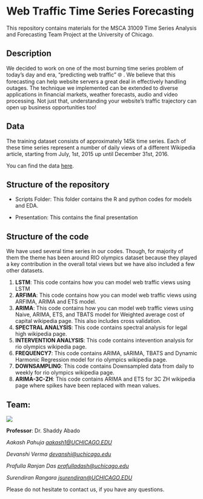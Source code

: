 # Web Traffic Time Series Forecasting

This repository contains materials for the MSCA 31009 Time Series Analysis and Forecasting Team Project at the University of Chicago.


## Description

We decided to work on one of the most burning time series problem of today’s day and era, “predicting web traffic” :globe_with_meridians: . We believe that this forecasting can help website servers a great deal in effectively handling outages. The technique we implemented can be extended to diverse applications in financial markets, weather forecasts, audio and video processing. Not just that, understanding your website’s traffic trajectory can open up business opportunities too!

## Data

The training dataset consists of approximately 145k time series. Each of these time series represent a number of daily views of a different Wikipedia article, starting from July, 1st, 2015 up until December 31st, 2016. 

You can find the data [here](https://www.kaggle.com/c/web-traffic-time-series-forecasting/data).

## Structure of the repository

- Scripts Folder: This folder contains the R and python codes for models and EDA.

- Presentation: This contains the final presentation


## Structure of the code
We have used several time series in our codes. Though, for majority of them the theme has been around RIO olympics dataset because they played a key contribution in the overall total views but we have also included a few other datasets. 

1. **LSTM**: This code contains how you can model web traffic views using LSTM 
2. **ARFIMA**: This code contains how you can model web traffic views using ARFIMA, ARIMA and ETS model.
3. **ARIMA**: This code contains how you can model web traffic views using Naive, ARIMA, ETS, and TBATS model for Weighted average cost of capital wikipedia page. This also includes cross validation.
4. **SPECTRAL ANALYSIS**: This code contains spectral analysis for legal high wikipedia page.
5. **INTERVENTION ANALYSIS**: This code contains intevention analysis for rio olympics wikipedia page.
6. **FREQUENCY7**: This code contains ARIMA, sARIMA, TBATS and Dynamic Harmonic Regression model for rio olympics wikipedia page.
7. **DOWNSAMPLING**: This code contains Downsampled data from daily to weekly for rio olympics wikipedia page.
8. **ARIMA-3C-ZH**: This code contains ARIMA and ETS for 3C ZH wikipedia page where spikes have been replaced with mean values.


## Team: 

![](https://i.ibb.co/pvbdpQJ/Screen-Shot-2020-12-07-at-9-02-34-PM.png)

**Professor**: Dr. Shaddy Abado

_Aakash Pahuja [aakash1@UCHICAGO.EDU](aakash1@UCHICAGO.EDU)_

_Devanshi Verma [devanshi@uchicago.edu](devanshi@uchicago.edu)_

_Prafulla Ranjan Das [prafulladash@uchicago.edu](prafulladash@uchicago.edu)_

_Surendiran Rangara j[surendiran@UCHICAGO.EDU](surendiran@UCHICAGO.EDU)_

Please do not hesitate to contact us, if you have any questions.
